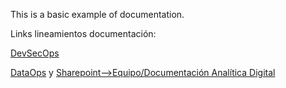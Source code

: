 This is a basic example of documentation.
 
Links lineamientos documentación:
 
[DevSecOps](https://dev.azure.com/grupo-exito/GCIT-Agile/_wiki/wikis/Lineamientos-de-desarrollo/2006/DevSecOps)
 
[DataOps](https://dev.azure.com/grupo-exito/GCIT-Agile/_wiki/wikis/Lineamientos-de-desarrollo/1982/DataOps) y [Sharepoint-->Equipo/Documentación Analítica Digital](https://grupoexito.sharepoint.com/sites/adg)